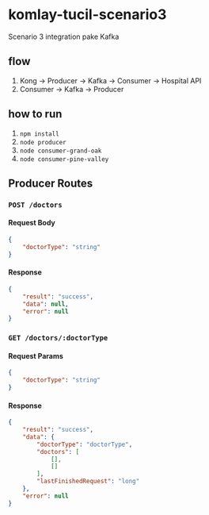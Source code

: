# komlay-tucil-scenario3
Scenario 3 integration pake Kafka

## flow

1. Kong -> Producer -> Kafka -> Consumer -> Hospital API
2. Consumer -> Kafka -> Producer

## how to run

1. `npm install`
2. `node producer`
3. `node consumer-grand-oak`
4. `node consumer-pine-valley`

## Producer Routes

### `POST /doctors`

#### Request Body

```json
{
    "doctorType": "string"
}
```

#### Response

```json
{
    "result": "success",
    "data": null,
    "error": null
}
```

### `GET /doctors/:doctorType`

#### Request Params

```json
{
    "doctorType": "string"
}
```

#### Response

```json
{
    "result": "success",
    "data": {
        "doctorType": "doctorType",
        "doctors": [
            [],
            []
        ],
        "lastFinishedRequest": "long"
    },
    "error": null
}
```